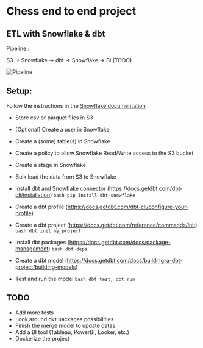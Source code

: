 # Chess end to end project

## ETL with Snowflake & dbt

Pipeline :

S3 -> Snowflake -> dbt -> Snowflake -> BI (TODO)

![Pipeline](dbt.jpg)


## Setup:

Follow the instructions in the [Snowflake documentation](https://docs.snowflake.com/en/user-guide/data-load-s3)

- Store csv or parquet files in S3
- [Optional] Create a user in Snowflake
- Create a (some) table(s) in Snowflake
- Create a policy to allow Snowflake Read/Write access to the S3 bucket
- Create a stage in Snowflake
- Bulk load the data from S3 to Snowflake
- Install dbt and Snowflake connector (https://docs.getdbt.com/dbt-cli/installation) ```bash pip install dbt-snowflake```

- Create a dbt profile (https://docs.getdbt.com/dbt-cli/configure-your-profile)
- Create a dbt project (https://docs.getdbt.com/reference/commands/init)
```bash dbt init my_project```
- Install dbt packages (https://docs.getdbt.com/docs/package-management)
```bash dbt deps```
- Create a dbt model (https://docs.getdbt.com/docs/building-a-dbt-project/building-models)
- Test and run the model
```bash dbt test; dbt run```


## TODO

- Add more tests
- Look around dvt packages possibilities
- Finish the merge model to update datas
- Add a BI tool (Tableau, PowerBI, Looker, etc.)
- Dockerize the project